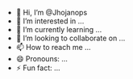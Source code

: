- 👋 Hi, I’m @Jhojanops
- 👀 I’m interested in ...
- 🌱 I’m currently learning ...
- 💞️ I’m looking to collaborate on ...
- 📫 How to reach me ...
- 😄 Pronouns: ...
- ⚡ Fun fact: ...

<!---
Jhojanops/Jhojanops is a ✨ special ✨ repository because its `README.md` (this file) appears on your GitHub profile.
You can click the Preview link to take a look at your changes.
---
https://youtube.com/shorts/kNPh5rl8M3o?si=GPhPOB-VQalSg3wW
